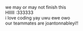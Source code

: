 we may or may not finish this
<br>
HIIIII :333333
<br>
i love coding yay uwu ewe owo
<br>
our teammates are joantonnableyi!!
